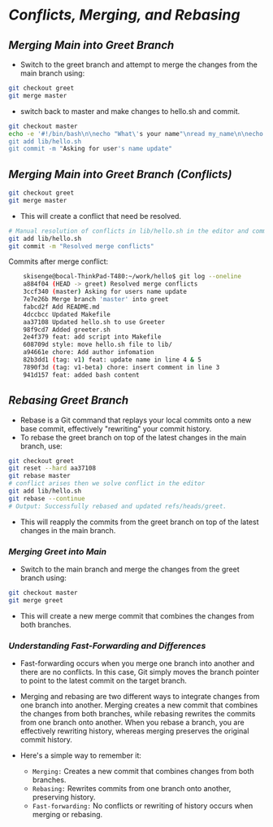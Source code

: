 # _*Conflicts, Merging, and Rebasing*_

## _*Merging Main into Greet Branch*_

- Switch to the greet branch and attempt to merge the changes from the main branch using:

```bash
git checkout greet
git merge master
```

- switch back to master and make changes to hello.sh and commit.

```bash
git checkout master
echo -e '#!/bin/bash\n\necho "What\'s your name"\nread my_name\n\necho "Hello, $my_name"' > lib/hello.sh
git add lib/hello.sh
git commit -m "Asking for user's name update"
```

## _*Merging Main into Greet Branch (Conflicts)*_

```bash
git checkout greet
git merge master
```

- This will create a conflict that need be resolved.

```bash
# Manual resolution of conflicts in lib/hello.sh in the editor and commit.
git add lib/hello.sh
git commit -m "Resolved merge conflicts"
```

Commits after merge conflict:

```bash
    skisenge@bocal-ThinkPad-T480:~/work/hello$ git log --oneline
    a884f04 (HEAD -> greet) Resolved merge conflicts
    3ccf340 (master) Asking for users name update
    7e7e26b Merge branch 'master' into greet
    fabcd2f Add README.md
    4dccbcc Updated Makefile
    aa37108 Updated hello.sh to use Greeter
    98f9cd7 Added greeter.sh
    2e4f379 feat: add script into Makefile
    608709d style: move hello.sh file to lib/
    a94661e chore: Add author infomation
    82b3dd1 (tag: v1) feat: update name in line 4 & 5
    7890f3d (tag: v1-beta) chore: insert comment in line 3
    941d157 feat: added bash content
```

## _*Rebasing Greet Branch*_

- Rebase is a Git command that replays your local commits onto a new base commit, effectively "rewriting" your commit history.
- To rebase the greet branch on top of the latest changes in the main branch, use:

```bash
git checkout greet
git reset --hard aa37108
git rebase master
# conflict arises then we solve conflict in the editor
git add lib/hello.sh
git rebase --continue
# Output: Successfully rebased and updated refs/heads/greet.
```

- This will reapply the commits from the greet branch on top of the latest changes in the main branch.

### _*Merging Greet into Main*_

- Switch to the main branch and merge the changes from the greet branch using:

```bash
git checkout master
git merge greet
```

- This will create a new merge commit that combines the changes from both branches.

### _*Understanding Fast-Forwarding and Differences*_

- Fast-forwarding occurs when you merge one branch into another and there are no conflicts. In this case, Git simply moves the branch pointer to point to the latest commit on the target branch.

- Merging and rebasing are two different ways to integrate changes from one branch into another. Merging creates a new commit that combines the changes from both branches, while rebasing rewrites the commits from one branch onto another. When you rebase a branch, you are effectively rewriting history, whereas merging preserves the original commit history.

- Here's a simple way to remember it:

  - `Merging:` Creates a new commit that combines changes from both branches.
  - ``Rebasing:`` Rewrites commits from one branch onto another, preserving history.
  - ``Fast-forwarding:`` No conflicts or rewriting of history occurs when merging or rebasing.

